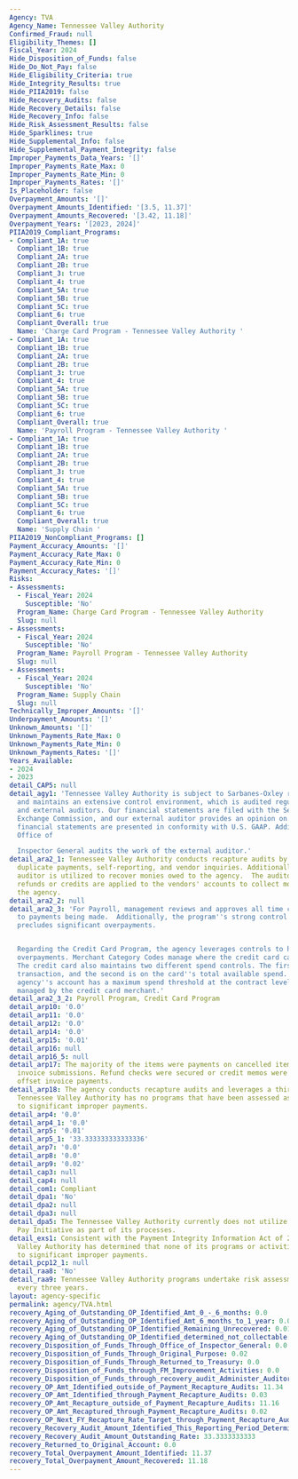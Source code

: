 ```yaml
---
Agency: TVA
Agency_Name: Tennessee Valley Authority
Confirmed_Fraud: null
Eligibility_Themes: []
Fiscal_Year: 2024
Hide_Disposition_of_Funds: false
Hide_Do_Not_Pay: false
Hide_Eligibility_Criteria: true
Hide_Integrity_Results: true
Hide_PIIA2019: false
Hide_Recovery_Audits: false
Hide_Recovery_Details: false
Hide_Recovery_Info: false
Hide_Risk_Assessment_Results: false
Hide_Sparklines: true
Hide_Supplemental_Info: false
Hide_Supplemental_Payment_Integrity: false
Improper_Payments_Data_Years: '[]'
Improper_Payments_Rate_Max: 0
Improper_Payments_Rate_Min: 0
Improper_Payments_Rates: '[]'
Is_Placeholder: false
Overpayment_Amounts: '[]'
Overpayment_Amounts_Identified: '[3.5, 11.37]'
Overpayment_Amounts_Recovered: '[3.42, 11.18]'
Overpayment_Years: '[2023, 2024]'
PIIA2019_Compliant_Programs:
- Compliant_1A: true
  Compliant_1B: true
  Compliant_2A: true
  Compliant_2B: true
  Compliant_3: true
  Compliant_4: true
  Compliant_5A: true
  Compliant_5B: true
  Compliant_5C: true
  Compliant_6: true
  Compliant_Overall: true
  Name: 'Charge Card Program - Tennessee Valley Authority '
- Compliant_1A: true
  Compliant_1B: true
  Compliant_2A: true
  Compliant_2B: true
  Compliant_3: true
  Compliant_4: true
  Compliant_5A: true
  Compliant_5B: true
  Compliant_5C: true
  Compliant_6: true
  Compliant_Overall: true
  Name: 'Payroll Program - Tennessee Valley Authority '
- Compliant_1A: true
  Compliant_1B: true
  Compliant_2A: true
  Compliant_2B: true
  Compliant_3: true
  Compliant_4: true
  Compliant_5A: true
  Compliant_5B: true
  Compliant_5C: true
  Compliant_6: true
  Compliant_Overall: true
  Name: 'Supply Chain '
PIIA2019_NonCompliant_Programs: []
Payment_Accuracy_Amounts: '[]'
Payment_Accuracy_Rate_Max: 0
Payment_Accuracy_Rate_Min: 0
Payment_Accuracy_Rates: '[]'
Risks:
- Assessments:
  - Fiscal_Year: 2024
    Susceptible: 'No'
  Program_Name: Charge Card Program - Tennessee Valley Authority
  Slug: null
- Assessments:
  - Fiscal_Year: 2024
    Susceptible: 'No'
  Program_Name: Payroll Program - Tennessee Valley Authority
  Slug: null
- Assessments:
  - Fiscal_Year: 2024
    Susceptible: 'No'
  Program_Name: Supply Chain
  Slug: null
Technically_Improper_Amounts: '[]'
Underpayment_Amounts: '[]'
Unknown_Amounts: '[]'
Unknown_Payments_Rate_Max: 0
Unknown_Payments_Rate_Min: 0
Unknown_Payments_Rates: '[]'
Years_Available:
- 2024
- 2023
detail_CAP5: null
detail_agy1: 'Tennessee Valley Authority is subject to Sarbanes-Oxley requirements
  and maintains an extensive control environment, which is audited regularly by internal
  and external auditors. Our financial statements are filed with the Securities and
  Exchange Commission, and our external auditor provides an opinion on whether the
  financial statements are presented in conformity with U.S. GAAP. Additionally, the
  Office of

  Inspector General audits the work of the external auditor.'
detail_ara2_1: Tennessee Valley Authority conducts recapture audits by looking for
  duplicate payments, self-reporting, and vendor inquiries. Additionally, a third-party
  auditor is utilized to recover monies owed to the agency.  The auditor either secures
  refunds or credits are applied to the vendors' accounts to collect monies owed to
  the agency.
detail_ara2_2: null
detail_ara2_3: 'For Payroll, management reviews and approves all time changes prior
  to payments being made.  Additionally, the program''s strong control environment
  precludes significant overpayments.


  Regarding the Credit Card Program, the agency leverages controls to help prevent
  overpayments. Merchant Category Codes manage where the credit card can be utilized.
  The credit card also maintains two different spend controls. The first is on the
  transaction, and the second is on the card''s total available spend. Finally, the
  agency''s account has a maximum spend threshold at the contract level, which is
  managed by the credit card merchant.'
detail_ara2_3_2: Payroll Program, Credit Card Program
detail_arp10: '0.0'
detail_arp11: '0.0'
detail_arp12: '0.0'
detail_arp14: '0.0'
detail_arp15: '0.01'
detail_arp16: null
detail_arp16_5: null
detail_arp17: The majority of the items were payments on cancelled items or multiple
  invoice submissions. Refund checks were secured or credit memos were entered to
  offset invoice payments.
detail_arp18: The agency conducts recapture audits and leverages a third party auditor.
  Tennessee Valley Authority has no programs that have been assessed as being susceptible
  to significant improper payments.
detail_arp4: '0.0'
detail_arp4_1: '0.0'
detail_arp5: '0.01'
detail_arp5_1: '33.333333333333336'
detail_arp7: '0.0'
detail_arp8: '0.0'
detail_arp9: '0.02'
detail_cap3: null
detail_cap4: null
detail_com1: Compliant
detail_dpa1: 'No'
detail_dpa2: null
detail_dpa3: null
detail_dpa5: The Tennessee Valley Authority currently does not utilize the Do Not
  Pay Initiative as part of its processes.
detail_exs1: Consistent with the Payment Integrity Information Act of 2019, the Tennessee
  Valley Authority has determined that none of its programs or activities are susceptible
  to significant improper payments.
detail_pcp12_1: null
detail_raa8: 'No'
detail_raa9: Tennessee Valley Authority programs undertake risk assessments at least
  every three years.
layout: agency-specific
permalink: agency/TVA.html
recovery_Aging_of_Outstanding_OP_Identified_Amt_0_-_6_months: 0.0
recovery_Aging_of_Outstanding_OP_Identified_Amt_6_months_to_1_year: 0.01
recovery_Aging_of_Outstanding_OP_Identified_Remaining_Unrecovered: 0.01
recovery_Aging_of_Outstanding_OP_Identified_determined_not_collectable: 0.0
recovery_Disposition_of_Funds_Through_Office_of_Inspector_General: 0.0
recovery_Disposition_of_Funds_Through_Original_Purpose: 0.02
recovery_Disposition_of_Funds_Through_Returned_to_Treasury: 0.0
recovery_Disposition_of_Funds_through_FM_Improvement_Activities: 0.0
recovery_Disposition_of_Funds_through_recovery_audit_Administer_Auditor: 0.0
recovery_OP_Amt_Identified_outside_of_Payment_Recapture_Audits: 11.34
recovery_OP_Amt_Identified_through_Payment_Recapture_Audits: 0.03
recovery_OP_Amt_Recapture_outside_of_Payment_Recapture_Audits: 11.16
recovery_OP_Amt_Recaptured_through_Payment_Recapture_Audits: 0.02
recovery_OP_Next_FY_Recapture_Rate_Target_through_Payment_Recapture_Audit: 0.85
recovery_Recovery_Audit_Amount_Identified_This_Reporting_Period_Determined_Not_Collectable_Rate: 0.0
recovery_Recovery_Audit_Amount_Outstanding_Rate: 33.3333333333
recovery_Returned_to_Original_Account: 0.0
recovery_Total_Overpayment_Amount_Identified: 11.37
recovery_Total_Overpayment_Amount_Recovered: 11.18
---
```

